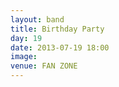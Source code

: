```yaml
---
layout: band
title: Birthday Party
day: 19
date: 2013-07-19 18:00
image: 
venue: FAN ZONE
---
```




